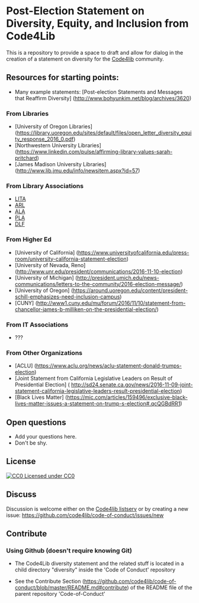 Post-Election Statement on Diversity, Equity, and Inclusion from Code4Lib
=========================================================================

This is a repository to provide a space to draft and allow for dialog in the creation of a statement on diversity for the [Code4lib](http://code4lib.org/) community. 

## Resources for starting points:

* Many example statements: [Post-election Statements and Messages that Reaffirm Diversity] (http://www.bohyunkim.net/blog/archives/3620)

### From Libraries 
* [University of Oregon Libraries] (https://library.uoregon.edu/sites/default/files/open_letter_diversity_equity_response_2016_0.pdf)
* [Northwestern University Libraries] (https://www.linkedin.com/pulse/affirming-library-values-sarah-pritchard)
* [James Madison University Libraries] (http://www.lib.jmu.edu/info/newsitem.aspx?id=57)

### From Library Associations
* [LITA](http://www.ala.org/news/member-news/2016/11/solidarity-words-solidarity-action)
* [ARL](http://www.arl.org/news/arl-news/4154-research-libraries-and-archives-stand-committed-to-diversity-inclusion-equity-social-justice)
* [ALA](https://americanlibrariesmagazine.org/blogs/the-scoop/statement-libraries-association-diversity-inclusion/)
* [PLA](https://americanlibrariesmagazine.org/blogs/the-scoop/statement-libraries-association-diversity-inclusion/)
* [DLF](https://www.diglib.org/archives/12979/)

### From Higher Ed
* [University of California] (https://www.universityofcalifornia.edu/press-room/university-california-statement-election)
* [University of Nevada, Reno] (http://www.unr.edu/president/communications/2016-11-10-election)
* [University of Michigan] (http://president.umich.edu/news-communications/letters-to-the-community/2016-election-message/)
* [University of Oregon] (https://around.uoregon.edu/content/president-schill-emphasizes-need-inclusion-campus)
* [CUNY] (http://www1.cuny.edu/mu/forum/2016/11/10/statement-from-chancellor-james-b-milliken-on-the-presidential-election/)

### From IT Associations
* ???

### From Other Organizations
* [ACLU] (https://www.aclu.org/news/aclu-statement-donald-trumps-election)
* [Joint Statement from California Legislative Leaders on Result of Presidential Election] (
http://sd24.senate.ca.gov/news/2016-11-09-joint-statement-california-legislative-leaders-result-presidential-election)
* [Black Lives Matter] (https://mic.com/articles/159496/exclusive-black-lives-matter-issues-a-statement-on-trump-s-election#.qcQGBdRR1)

## Open questions

* Add your questions here.
* Don't be shy.

## License

[![CC0](http://i.creativecommons.org/p/zero/1.0/80x15.png) Licensed under CC0](http://creativecommons.org/publicdomain/zero/1.0/)

## Discuss

Discussion is welcome either on the [Code4lib listserv](https://listserv.nd.edu/cgi-bin/wa?SUBED1=CODE4LIB&A=1) or by creating a new issue: https://github.com/code4lib/code-of-conduct/issues/new

## Contribute

### Using Github (doesn't require knowing Git)

* The Code4Lib diversity statement and the related stuff is located in a child directory "diversity" inside the 'Code of Conduct' repository

* See the Contribute Section (https://github.com/code4lib/code-of-conduct/blob/master/README.md#contribute) of the README file of the parent repository 'Code-of-Conduct' 
